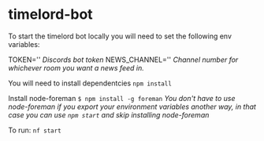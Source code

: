 # timelord-bot

To start the timelord bot locally you will need to set the following env variables:

TOKEN='' *Discords bot token*
NEWS_CHANNEL='' *Channel number for whichever room you want a news feed in.*

You will need to install dependentcies `npm install`

Install node-foreman `$ npm install -g foreman` *You don't have to use node-foreman if you export your environment variables another way, in that case you can use `npm start` and skip installing node-foreman*

To run: `nf start`


